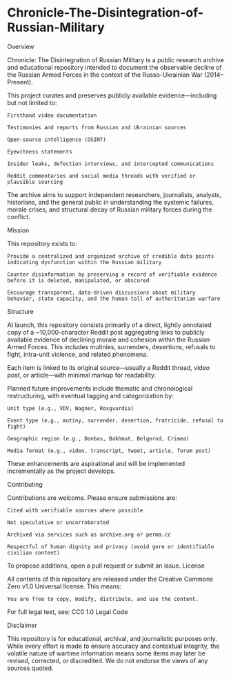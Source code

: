 # Chronicle-The-Disintegration-of-Russian-Military

Overview

Chronicle: The Disintegration of Russian Military is a public research archive and educational repository intended to document the observable decline of the Russian Armed Forces in the context of the Russo-Ukrainian War (2014–Present).

This project curates and preserves publicly available evidence—including but not limited to:

    Firsthand video documentation

    Testimonies and reports from Russian and Ukrainian sources

    Open-source intelligence (OSINT)

    Eyewitness statements

    Insider leaks, defection interviews, and intercepted communications

    Reddit commentaries and social media threads with verified or plausible sourcing

The archive aims to support independent researchers, journalists, analysts, historians, and the general public in understanding the systemic failures, morale crises, and structural decay of Russian military forces during the conflict.

Mission

This repository exists to:

    Provide a centralized and organized archive of credible data points indicating dysfunction within the Russian military

    Counter disinformation by preserving a record of verifiable evidence before it is deleted, manipulated, or obscured

    Encourage transparent, data-driven discussions about military behavior, state capacity, and the human toll of authoritarian warfare
    

Structure

At launch, this repository consists primarily of a direct, lightly annotated copy of a ~10,000-character Reddit post aggregating links to publicly available evidence of declining morale and cohesion within the Russian Armed Forces. This includes mutinies, surrenders, desertions, refusals to fight, intra-unit violence, and related phenomena.

Each item is linked to its original source—usually a Reddit thread, video post, or article—with minimal markup for readability.

Planned future improvements include thematic and chronological restructuring, with eventual tagging and categorization by:

    Unit type (e.g., VDV, Wagner, Rosgvardia)

    Event type (e.g., mutiny, surrender, desertion, fratricide, refusal to fight)

    Geographic region (e.g., Donbas, Bakhmut, Belgorod, Crimea)

    Media format (e.g., video, transcript, tweet, article, forum post)

These enhancements are aspirational and will be implemented incrementally as the project develops.
    

Contributing

Contributions are welcome. Please ensure submissions are:

    Cited with verifiable sources where possible

    Not speculative or uncorroborated

    Archived via services such as archive.org or perma.cc

    Respectful of human dignity and privacy (avoid gore or identifiable civilian content)

To propose additions, open a pull request or submit an issue.
License

All contents of this repository are released under the Creative Commons Zero v1.0 Universal license. This means:

    You are free to copy, modify, distribute, and use the content.

For full legal text, see: CC0 1.0 Legal Code

Disclaimer

This repository is for educational, archival, and journalistic purposes only. While every effort is made to ensure accuracy and contextual integrity, the volatile nature of wartime information means some items may later be revised, corrected, or discredited. We do not endorse the views of any sources quoted.
